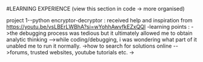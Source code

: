 #LEARNING EXPERIENCE (view this section in code -> more organised)

project 1--python encryptor-decryptor : received help and inspiration from https://youtu.be/vsLBErLWBhA?si=wYohhAwvfkEZxQQl
   -learning points :
         ->the debugging process was tedious but it ultimately allowed me to obtain analytic thinking -->while coding/debugging, i was wondering what part of it unabled me to run it normally.
         ->how to search for solutions online -->forums, trusted websites, youtube tutorials etc.
         ->
